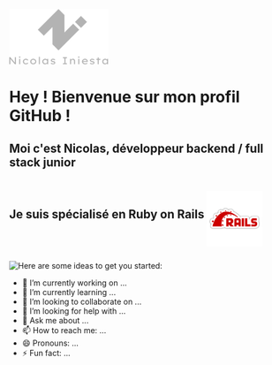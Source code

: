 <img align="" height="100" src="https://github.com/inicolas69/inicolas69/blob/master/images/logo-text-grey.png?raw=true">

# Hey ! Bienvenue sur mon profil GitHub !  

## Moi c'est Nicolas, développeur backend / full stack junior  
## Je suis spécialisé en Ruby on Rails <img align="middle" vspace="10" height="100" src="https://github.com/inicolas69/inicolas69/blob/master/images/pngegg.png?raw=true">


<img align="left" height="500" src="https://github.com/inicolas69/inicolas69/blob/master/images/DSCF0905.jpg?raw=true">

Here are some ideas to get you started:

- 🔭 I’m currently working on ...
- 🌱 I’m currently learning ...
- 👯 I’m looking to collaborate on ...
- 🤔 I’m looking for help with ...
- 💬 Ask me about ...
- 📫 How to reach me: ...
- 😄 Pronouns: ...
- ⚡ Fun fact: ...
